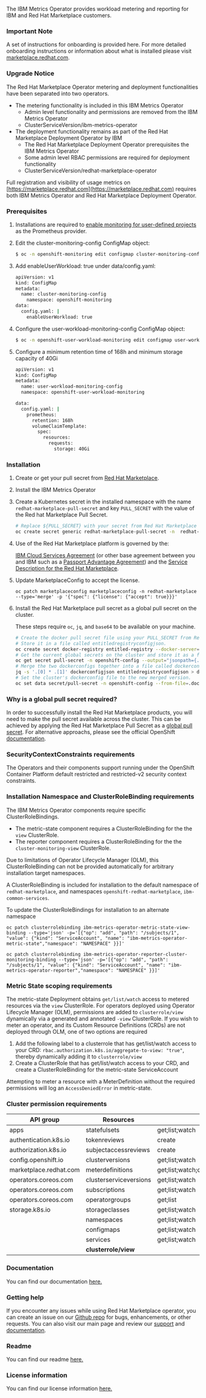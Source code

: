 The IBM Metrics Operator provides workload metering and reporting for IBM and Red Hat Marketplace customers.
### **Important Note**
A set of instructions for onboarding is provided here. For more detailed onboarding instructions or information about what is installed please visit [marketplace.redhat.com](https://marketplace.redhat.com).

### **Upgrade Notice**

The Red Hat Marketplace Operator metering and deployment functionalities have been separated into two operators.
  - The metering functionality is included in this IBM Metrics Operator
    - Admin level functionality and permissions are removed from the IBM Metrics Operator
    - ClusterServiceVersion/ibm-metrics-operator
  - The deployment functionality remains as part of the Red Hat Marketplace Deployment Operator by IBM
    - The Red Hat Marketplace Deployment Operator prerequisites the IBM Metrics Operator
    - Some admin level RBAC permissions are required for deployment functionality
    - ClusterServiceVersion/redhat-marketplace-operator

Full registration and visibility of usage metrics on [https://marketplace.redhat.com](https://marketplace.redhat.com) requires both IBM Metrics Operator and Red Hat Marketplace Deployment Operator.

### Prerequisites
1. Installations are required to [enable monitoring for user-defined projects](https://docs.openshift.com/container-platform/latest/monitoring/enabling-monitoring-for-user-defined-projects.html) as the Prometheus provider.
2. Edit the cluster-monitoring-config ConfigMap object:

   ```sh
   $ oc -n openshift-monitoring edit configmap cluster-monitoring-config
    ```

3. Add enableUserWorkload: true under data/config.yaml:
  
    ```sh
    apiVersion: v1
    kind: ConfigMap
    metadata:
      name: cluster-monitoring-config
        namespace: openshift-monitoring
    data:
      config.yaml: |
        enableUserWorkload: true
    ```

4. Configure the user-workload-monitoring-config ConfigMap object:

    ```sh
    $ oc -n openshift-user-workload-monitoring edit configmap user-workload-monitoring-config
    ```

5. Configure a minimum retention time of 168h and minimum storage capacity of 40Gi
  
    ```sh
    apiVersion: v1
    kind: ConfigMap
    metadata:
      name: user-workload-monitoring-config
      namespace: openshift-user-workload-monitoring

    data:
      config.yaml: |
        prometheus:
          retention: 168h
          volumeClaimTemplate:
            spec:
              resources:
                requests:
                  storage: 40Gi
    ```

### Installation
1. Create or get your pull secret from [Red Hat Marketplace](https://marketplace.redhat.com/en-us/documentation/clusters#get-pull-secret).
2. Install the IBM Metrics Operator
3. Create a Kubernetes secret in the installed namespace with the name `redhat-marketplace-pull-secret` and key `PULL_SECRET` with the value of the Red hat Marketplace Pull Secret.
    ```sh
    # Replace ${PULL_SECRET} with your secret from Red Hat Marketplace
    oc create secret generic redhat-marketplace-pull-secret -n  redhat-marketplace --from-literal=PULL_SECRET=${PULL_SECRET}
    ```
4. Use of the Red Hat Marketplace platform is governed by the:

    [IBM Cloud Services Agreement](https://www.ibm.com/support/customer/csol/terms/?id=Z126-6304_WS&_ga=2.116312197.2046730452.1684328846-812467790.1684328846) (or other base agreement between you and IBM such as a [Passport Advantage Agreement](https://www.ibm.com/software/passportadvantage/pa_agreements.html?_ga=2.116312197.2046730452.1684328846-812467790.1684328846)) and the [Service Description for the Red Hat Marketplace](https://www.ibm.com/support/customer/csol/terms/?id=i126-8719&_ga=2.83289621.2046730452.1684328846-812467790.1684328846).
    
5. Update MarketplaceConfig to accept the license.
    ```
    oc patch marketplaceconfig marketplaceconfig -n redhat-marketplace --type='merge' -p '{"spec": {"license": {"accept": true}}}'
    ```
6. Install the Red Hat Marketplace pull secret as a global pull secret on the cluster.

    These steps require `oc`, `jq`, and `base64` to be available on your machine.

    ```sh
    # Create the docker pull secret file using your PULL_SECRET from Red Hat Marketplace.
    # Store it in a file called entitledregistryconfigjson.
    oc create secret docker-registry entitled-registry --docker-server=registry.marketplace.redhat.com --docker-username "cp" --docker-password "${PULL_SECRET}" --dry-run=client --output="jsonpath={.data.\.dockerconfigjson}" | base64 --decode > entitledregistryconfigjson
    # Get the current global secrets on the cluster and store it as a file named dockerconfigjson
    oc get secret pull-secret -n openshift-config --output="jsonpath={.data.\.dockerconfigjson}" | base64 --decode > dockerconfigjson
    # Merge the two dockerconfigs together into a file called dockerconfigjson-merged.
    jq -s '.[0] * .[1]' dockerconfigjson entitledregistryconfigjson > dockerconfigjson-merged
    # Set the cluster's dockerconfig file to the new merged version.
    oc set data secret/pull-secret -n openshift-config --from-file=.dockerconfigjson=dockerconfigjson-merged
    ```

### Why is a global pull secret required?
In order to successfully install the Red Hat Marketplace products, you will need to make the pull secret available across the cluster. This can be achieved by applying the Red Hat Marketplace Pull Secret as a [global pull secret](https://docs.openshift.com/container-platform/latest/openshift_images/managing_images/using-image-pull-secrets.html#images-update-global-pull-secret_using-image-pull-secrets). For alternative approachs, please see the official OpenShift [documentation](https://docs.openshift.com/container-platform/latest/openshift_images/managing_images/using-image-pull-secrets.html).


### SecurityContextConstraints requirements

The Operators and their components support running under the OpenShift Container Platform default restricted and restricted-v2 security context constraints.

### Installation Namespace and ClusterRoleBinding requirements

The IBM Metrics Operator components require specific ClusterRoleBindings.
- The metric-state component requires a ClusterRoleBinding for the the `view` ClusterRole. 
- The reporter component requires a ClusterRoleBinding for the the `cluster-monitoring-view` ClusterRole. 

Due to limitations of Operator Lifecycle Manager (OLM), this ClusterRoleBinding can not be provided automatically for arbitrary installation target namespaces.

A ClusterRoleBinding is included for installation to the default namespace of `redhat-marketplace`, and namespaces `openshift-redhat-marketplace`, `ibm-common-services`.

To update the ClusterRoleBindings for installation to an alternate namespace
```
oc patch clusterrolebinding ibm-metrics-operator-metric-state-view-binding --type='json' -p='[{"op": "add", "path": "/subjects/1", "value": {"kind": "ServiceAccount", "name": "ibm-metrics-operator-metric-state","namespace": "NAMESPACE" }}]'

oc patch clusterrolebinding ibm-metrics-operator-reporter-cluster-monitoring-binding --type='json' -p='[{"op": "add", "path": "/subjects/1", "value": {"kind": "ServiceAccount", "name": "ibm-metrics-operator-reporter","namespace": "NAMESPACE" }}]'
```

### Metric State scoping requirements
The metric-state Deployment obtains `get/list/watch` access to metered resources via the `view` ClusterRole. For operators deployed using Operator Lifecycle Manager (OLM), permissions are added to `clusterrole/view` dynamically via a generated and annotated `-view` ClusterRole. If you wish to meter an operator, and its Custom Resource Definitions (CRDs) are not deployed through OLM, one of two options are required
1. Add the following label to a clusterrole that has get/list/watch access to your CRD: `rbac.authorization.k8s.io/aggregate-to-view: "true"`, thereby dynamically adding it to `clusterrole/view`
2. Create a ClusterRole that has get/list/watch access to your CRD, and create a ClusterRoleBinding for the metric-state ServiceAccount

Attempting to meter a resource with a MeterDefinition without the required permissions will log an `AccessDeniedError` in metric-state.

### Cluster permission requirements

|API group             |Resources              |Verbs                                     |
|----------------------|-----------------------|------------------------------------------|
|apps                  |statefulsets           |get;list;watch                            |
|authentication.k8s.io |tokenreviews           |create                                    |
|authorization.k8s.io  |subjectaccessreviews   |create                                    |
|config.openshift.io   |clusterversions        |get;list;watch                            |
|marketplace.redhat.com|meterdefinitions       |get;list;watch;create;update;patch;delete |
|operators.coreos.com  |clusterserviceversions |get;list;watch                            |
|operators.coreos.com  |subscriptions          |get;list;watch                            |
|operators.coreos.com  |operatorgroups         |get;list                                  |
|storage.k8s.io        |storageclasses         |get;list;watch                            |
|                      |namespaces             |get;list;watch                            |
|                      |configmaps             |get;list;watch                            |
|                      |services               |get;list;watch                            |
|                      |**clusterrole/view**   |                                          |


### Documentation
You can find our documentation [here.](https://marketplace.redhat.com/en-us/documentation/)

### Getting help
If you encounter any issues while using Red Hat Marketplace operator, you can create an issue on our [Github
repo](https://github.com/redhat-marketplace/redhat-marketplace-operator) for bugs, enhancements, or other requests. You can also visit our main page and
review our [support](https://marketplace.redhat.com/en-us/support) and [documentation](https://marketplace.redhat.com/en-us/documentation/).

### Readme
You can find our readme [here.](https://github.com/redhat-marketplace/redhat-marketplace-operator/blob/develop/README.md)

### License information
You can find our license information [here.](https://github.com/redhat-marketplace/redhat-marketplace-operator/blob/develop/LICENSE)
